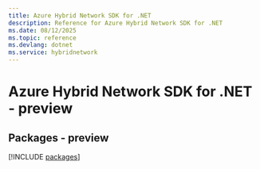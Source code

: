 ```yaml
---
title: Azure Hybrid Network SDK for .NET
description: Reference for Azure Hybrid Network SDK for .NET
ms.date: 08/12/2025
ms.topic: reference
ms.devlang: dotnet
ms.service: hybridnetwork
---
```

# Azure Hybrid Network SDK for .NET - preview
## Packages - preview
[!INCLUDE [packages](hybrid-network-index.md)]